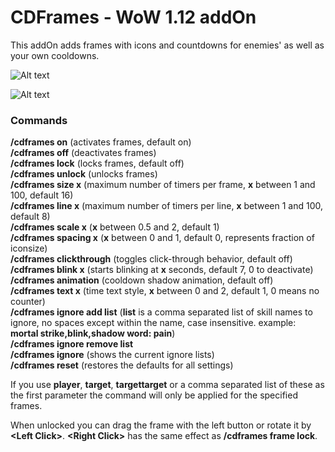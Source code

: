 # CDFrames - WoW 1.12 addOn 

This addOn adds frames with icons and countdowns for enemies' as well as your own cooldowns.

![Alt text](http://i.imgur.com/TzA8EUk.png)

![Alt text](http://i.imgur.com/BSjkHZT.png)

### Commands

**/cdframes on** (activates frames, default on)<br/>
**/cdframes off** (deactivates frames)<br/>
**/cdframes lock** (locks frames, default off)<br/>
**/cdframes unlock** (unlocks frames)<br/>
**/cdframes size x** (maximum number of timers per frame, **x** between 1 and 100, default 16)<br/>
**/cdframes line x** (maximum number of timers per line, **x** between 1 and 100, default 8)<br/>
**/cdframes scale x** (**x** between 0.5 and 2, default 1)<br/>
**/cdframes spacing x** (**x** between 0 and 1, default 0, represents fraction of iconsize)<br/>
**/cdframes clickthrough** (toggles click-through behavior, default off)<br/>
**/cdframes blink x** (starts blinking at **x** seconds, default 7, 0 to deactivate)<br/>
**/cdframes animation** (cooldown shadow animation, default off)<br/>
**/cdframes text x** (time text style, **x** between 0 and 2, default 1, 0 means no counter)<br/>
**/cdframes ignore add list** (**list** is a comma separated list of skill names to ignore, no spaces except within the name, case insensitive. example: **mortal strike,blink,shadow word: pain**)<br/>
**/cdframes ignore remove list**<br/>
**/cdframes ignore** (shows the current ignore lists)<br/>
**/cdframes reset** (restores the defaults for all settings)<br/>

If you use **player**, **target**, **targettarget** or a comma separated list of these as the first parameter the command will only be applied for the specified frames.

When unlocked you can drag the frame with the left button or rotate it by **\<Left Click>**. **\<Right Click>** has the same effect as **/cdframes frame lock**.
